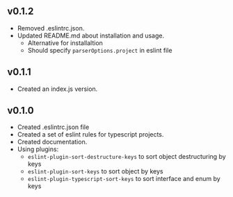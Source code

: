 ## v0.1.2

- Removed .eslintrc.json.
- Updated README.md about installation and usage.
  - Alternative for installaltion
  - Should specify `parserOptions.project` in eslint file

## v0.1.1

- Created an index.js version.

## v0.1.0

- Created .eslintrc.json file
- Created a set of eslint rules for typescript projects.
- Created documentation.
- Using plugins:
  - `eslint-plugin-sort-destructure-keys` to sort object destructuring by keys
  - `eslint-plugin-sort-keys` to sort object by keys
  - `eslint-plugin-typescript-sort-keys` to sort interface and enum by keys
